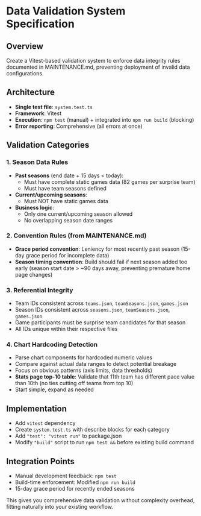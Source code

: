 # Data Validation System Specification

## Overview
Create a Vitest-based validation system to enforce data integrity rules documented in MAINTENANCE.md, preventing deployment of invalid data configurations.

## Architecture
- **Single test file**: `system.test.ts` 
- **Framework**: Vitest
- **Execution**: `npm test` (manual) + integrated into `npm run build` (blocking)
- **Error reporting**: Comprehensive (all errors at once)

## Validation Categories

### 1. Season Data Rules
- **Past seasons** (end date + 15 days < today):
  - Must have complete static games data (82 games per surprise team)
  - Must have team seasons defined
- **Current/upcoming seasons**:
  - Must NOT have static games data
- **Business logic**:
  - Only one current/upcoming season allowed
  - No overlapping season date ranges

### 2. Convention Rules (from MAINTENANCE.md)
- **Grace period convention**: Leniency for most recently past season (15-day grace period for incomplete data)
- **Season timing convention**: Build should fail if next season added too early (season start date > ~90 days away, preventing premature home page changes)

### 3. Referential Integrity
- Team IDs consistent across `teams.json`, `teamSeasons.json`, `games.json`
- Season IDs consistent across `seasons.json`, `teamSeasons.json`, `games.json`
- Game participants must be surprise team candidates for that season
- All IDs unique within their respective files

### 4. Chart Hardcoding Detection
- Parse chart components for hardcoded numeric values
- Compare against actual data ranges to detect potential breakage
- Focus on obvious patterns (axis limits, data thresholds)
- **Stats page top-10 table**: Validate that 11th team has different pace value than 10th (no ties cutting off teams from top 10)
- Start simple, expand as needed

## Implementation
- Add `vitest` dependency
- Create `system.test.ts` with describe blocks for each category
- Add `"test": "vitest run"` to package.json
- Modify `"build"` script to run `npm test &&` before existing build command

## Integration Points
- Manual development feedback: `npm test`
- Build-time enforcement: Modified `npm run build` 
- 15-day grace period for recently ended seasons

This gives you comprehensive data validation without complexity overhead, fitting naturally into your existing workflow.